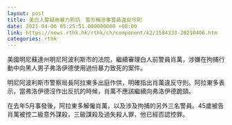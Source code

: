 ```yaml
---
layout: post
title: 美白人警疑用暴力聆訊　警方稱涉事警員違反守則
date: 2021-04-06 05:25:51.000000000 +08:00
link: https://news.rthk.hk/rthk/ch/component/k2/1584333-20210406.htm
categories: rthk
---
```


美國明尼蘇達州明尼阿波利斯市的法院，繼續審理白人前警員肖萬，涉嫌在拘捕行動中向黑人男子弗洛伊德使用過份暴力致死的案件。

明尼阿波利斯市警察局長阿拉東多出庭作供，明確指出肖萬違反守則。阿拉東多表示，當弗洛伊德沒作出反抗的時候，肖萬不應該繼續向弗洛伊德跪頸。

在去年5月事發後，阿拉東多解僱肖萬，以及涉及拘捕的另外三名警員。45歲被告肖萬被控二級意外謀殺，三級謀殺及過失殺人罪，他已經否認控罪。
